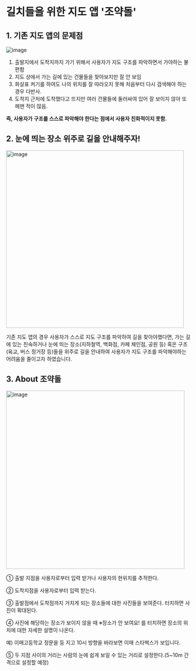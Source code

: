 # __길치들을 위한 지도 앱 '조약돌'__

## 1. 기존 지도 앱의 문제점
![image](https://user-images.githubusercontent.com/78739536/161401678-81f87be9-95a2-438d-85ef-82f04736c0d9.png)

1. 출발지에서 도착지까지 가기 위해서 사용자가 지도 구조를 파악하면서 가야하는 불편함
2. 지도 상에서 가는 길에 있는 건물들을 찾아보지만 잘 안 보임
3. 화살표 켜기를 하여도 나의 위치를 잘 따라오지 못해 처음부터 다시 검색해야 하는 경우 다반사.
4. 도착지 근처에 도착했다고 뜨지만 여러 건물들에 둘러싸여 있어 잘 보이지 않아 또 헤맨 적이 많음.

__즉, 사용자가 구조를 스스로 파악해야 한다는 점에서 사용자 친화적이지 못함.__
<br />

## 2. 눈에 띄는 장소 위주로 길을 안내해주자!
<img width="484" alt="image" src="https://user-images.githubusercontent.com/78739536/161401960-05d6ded2-c066-49f6-8013-ce4644a3c7ab.png">

기존 지도 앱의 경우 사용자가 스스로 지도 구조를 파악하여 길을 찾아야했다면, 가는 길에 있는 친숙하거나 눈에 띄는 장소(지하철역, 백화점, 카페 체인점, 공원 등) 혹은 구조(육교, 버스 정거장 등)들을 위주로  길을 안내하여 사용자가 지도 구조를 파악해야하는 어려움을 줄이고자 하였습니다.

## 3. About 조약돌
<img width="486" alt="image" src="https://user-images.githubusercontent.com/78739536/161402244-07d823bd-5509-419a-b967-aed0da3c9698.png">

① 출발 지점을 사용자로부터 입력 받거나 사용자의 현위치를 추적한다.

② 도착지점을 사용자로부터 입력 받는다.

③ 출발점에서 도착점까지 거치게 되는 장소들에 대한 사진들을 보여준다. 터치하면 사진이 확대된다.

④ 사진에 해당하는 장소가 보이지 않을 때 ※장소가 안 보여요! 를 터치하면 장소의 위치에 대한 자세한 설명이 나온다.

예) 이매고등학교 정문을 등 지고 10시 방향을 바라보면 이매 스타벅스가 보입니다.

⑤ 두 지점 사이의 거리는 사람의 눈에 쉽게 보일 수 있는 거리로 설정한다.(5~10m 간격으로 설정할 예정)
